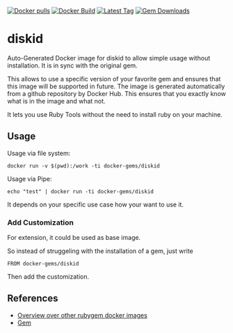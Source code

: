 [![Docker pulls](https://img.shields.io/docker/pulls/rubygem/diskid.svg)](https://hub.docker.com/r/rubygem/diskid/)
[![Docker Build](https://img.shields.io/docker/automated/rubygem/diskid.svg)](https://hub.docker.com/r/rubygem/diskid/)
[![Latest Tag](https://img.shields.io/github/tag/docker-rubygem/diskid.svg)](https://hub.docker.com/r/rubygem/diskid/)
[![Gem Downloads](https://img.shields.io/gem/dt/diskid.svg)](https://rubygems.org/gems/diskid/)
# diskid

Auto-Generated Docker image for diskid to allow simple usage without installation.
It is in sync with the original gem.

This allows to use a specific version of your favorite gem and ensures that this image will be supported in future.
The image is generated automatically from a github repository by Docker Hub.
This ensures that you exactly know what is in the image and what not.

It lets you use Ruby Tools without the need to install ruby on your machine.

## Usage

Usage via file system:

`docker run -v $(pwd):/work -ti docker-gems/diskid`

Usage via Pipe:

`echo "test" | docker run -ti docker-gems/diskid`

It depends on your specific use case how your want to use it.

### Add Customization

For extension, it could be used as base image.

So instead of struggeling with the installation of a gem, just write

`FROM docker-gems/diskid`

Then add the customization.

## References

 - [Overview over other rubygem docker images](https://github.com/thinkbot/docker-rubygem)
 - [Gem](https://rubygems.org/gems/diskid/)
